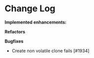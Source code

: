 # Change Log

**Implemented enhancements:**

**Refactors**

**Bugfixes**

- Create non volatile clone fails [\#1934]
